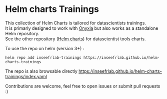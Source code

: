 # Helm charts Trainings

This collection of Helm Charts is tailored for datascientists trainings.  
It is primarly designed to work with [Onyxia](https://github.com/inseefrlab/onyxia) but also works as a standalone Helm repository.  
See the other repository ([Helm charts](https://github.com/inseefrlab/helm-charts-datascience)) for datascientist tools charts.  

To use the repo on helm (version 3+) :
```
helm repo add inseefrlab-trainings https://inseefrlab.github.io/helm-charts-trainings
```  

The repo is also browsable directly https://inseefrlab.github.io/helm-charts-trainings/index.yaml

Contributions are welcome, feel free to open issues or submit pull requests :)
